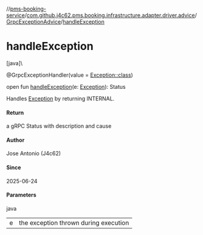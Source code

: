 //[pms-booking-service](../../../index.md)/[com.github.j4c62.pms.booking.infrastructure.adapter.driver.advice](../index.md)/[GrpcExceptionAdvice](index.md)/[handleException](handle-exception.md)

# handleException

[java]\

@GrpcExceptionHandler(value = [Exception::class](https://docs.oracle.com/en/java/javase/23/docs/api/java.base/java/lang/Exception.html))

open fun [handleException](handle-exception.md)(e: [Exception](https://docs.oracle.com/en/java/javase/23/docs/api/java.base/java/lang/Exception.html)): Status

Handles [Exception](https://docs.oracle.com/en/java/javase/23/docs/api/java.base/java/lang/Exception.html) by returning INTERNAL.

#### Return

a gRPC Status with description and cause

#### Author

Jose Antonio (J4c62)

#### Since

2025-06-24

#### Parameters

java

| | |
|---|---|
| e | the exception thrown during execution |